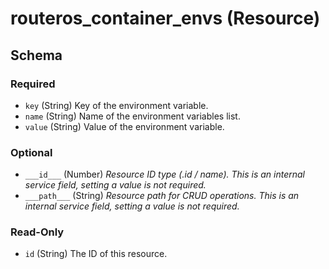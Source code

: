 # routeros_container_envs (Resource)




<!-- schema generated by tfplugindocs -->
## Schema

### Required

- `key` (String) Key of the environment variable.
- `name` (String) Name of the environment variables list.
- `value` (String) Value of the environment variable.

### Optional

- `___id___` (Number) <em>Resource ID type (.id / name). This is an internal service field, setting a value is not required.</em>
- `___path___` (String) <em>Resource path for CRUD operations. This is an internal service field, setting a value is not required.</em>

### Read-Only

- `id` (String) The ID of this resource.


